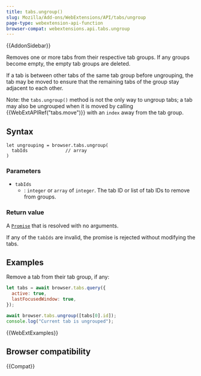 ```yaml
---
title: tabs.ungroup()
slug: Mozilla/Add-ons/WebExtensions/API/tabs/ungroup
page-type: webextension-api-function
browser-compat: webextensions.api.tabs.ungroup
---
```


{{AddonSidebar}}

Removes one or more tabs from their respective tab groups. If any groups become empty, the empty tab groups are deleted.

If a tab is between other tabs of the same tab group before ungrouping, the tab may be moved to ensure that the remaining tabs of the group stay adjacent to each other.

Note: the `tabs.ungroup()` method is not the only way to ungroup tabs; a tab may also be ungrouped when it is moved by calling {{WebExtAPIRef("tabs.move")}} with an `index` away from the tab group.

## Syntax

```js-nolint
let ungrouping = browser.tabs.ungroup(
  tabIds              // array
)
```

### Parameters

- `tabIds`
  - : `integer` or `array` of `integer`. The tab ID or list of tab IDs to remove from groups.

### Return value

A [`Promise`](/en-US/docs/Web/JavaScript/Reference/Global_Objects/Promise) that is resolved with no arguments.

If any of the `tabIds` are invalid, the promise is rejected without modifying the tabs.

## Examples

Remove a tab from their tab group, if any:

```js
let tabs = await browser.tabs.query({
  active: true,
  lastFocusedWindow: true,
});

await browser.tabs.ungroup([tabs[0].id]);
console.log("Current tab is ungrouped");
```

{{WebExtExamples}}

## Browser compatibility

{{Compat}}
